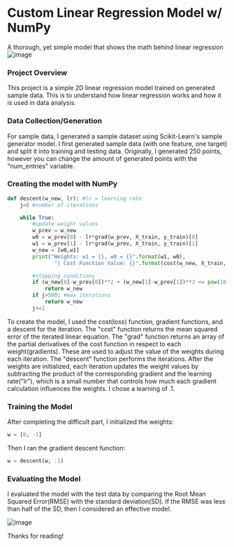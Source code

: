 # Custom Linear Regression Model w/ NumPy
A thorough, yet simple model that shows the math behind linear regression
![image](https://github.com/user-attachments/assets/37105d32-34df-4e38-a633-0b8cbf9135e7)

### Project Overview
This project is a simple 2D linear regression model trained on generated sample data. This is to understand how linear regression works and how it is used in data analysis.

### Data Collection/Generation
For sample data, I generated a sample dataset using Scikit-Learn's sample generator model. I first generated sample data (with one feature, one target) and split it into training and testing data. Originally, I generated 250 points, however you can change the amount of generated points with the "num_entries" variable.

### Creating the model with NumPy
```py
def descent(w_new, lr): #lr = learning rate
    j=0 #number of iterations

    while True:
        #update weight values
        w_prev = w_new
        w0 = w_prev[0] - lr*grad(w_prev, X_train, y_train)[0]
        w1 = w_prev[1] - lr*grad(w_prev, X_train, y_train)[1]
        w_new = [w0,w1]
        print("Weights: w1 = {}, w0 = {}".format(w1, w0),
               "| Cost Function Value: {}".format(cost(w_new, X_train, y_train)))

        #stopping conditions
        if (w_new[0]-w_prev[0])**2 + (w_new[1]-w_prev[1])**2 <= pow(10, -6): #error threshold = 1e-6
            return w_new
        if j>500: #max iterations
            return w_new
        j+=1
```
To create the model, I used the cost(loss) function, gradient functions, and a descent for the iteration. The "cost" function returns the mean squared error of the iterated linear equation. The "grad" function returns an array of the partial derivatives of the cost function in respect to each weight(gradients). These are used to adjust the value of the weights during each iteration. The "descent" function performs the iterations. After the weights are initialized, each iteration updates the weight values by subtracting the product of the corresponding gradient and the learning rate("lr"), which is a small number that controls how much each gradient calculation influences the weights. I chose a learning of .1.

### Training the Model
After completing the difficult part, I initialized the weights:
```py
w = [0, -1]
```
Then I ran the gradient descent function:
```py
w = descent(w, .1)
```

### Evaluating the Model
I evaluated the model with the test data by comparing the Root Mean Squared Error(RMSE) with the standard deviation(SD). If the RMSE was less than half of the SD, then I considered an effective model.

![image](https://github.com/user-attachments/assets/778e2239-46e0-404c-af18-21353de71dea)

Thanks for reading!

